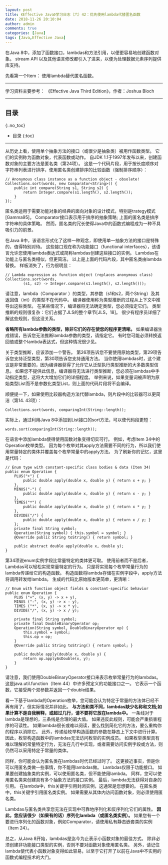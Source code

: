 ```yaml
---
layout: post
title: 《Effective Java》学习日志（六）42：优先使用lambda代替匿名函数
date: 2018-11-26 20:10:04
author: admin
comments: true
categories: [Java]
tags: [Java,Effective Java]
---
```


在Java 8中，添加了函数接口，lambdas和方法引用，以便更容易地创建函数对象。 
stream API 以及其他语言修改都引入了进来，以便为处理数据元素序列提供库支持。 

先看第一个Item： 使用lambda替代匿名函数。

<!-- more -->

---

学习资料主要参考： 《Effective Java Third Edition》，作者：Joshua Bloch

---

## 目录
{:.no_toc}

* 目录
{:toc}

---

从历史上看，使用单个抽象方法的接口（或很少是抽象类）被用作函数类型。 
它们的实例称为函数对象，代表函数或动作。 
自JDK 1.1于1997年发布以来，创建函数对象的主要方法是匿名类（第24项）。 
这是一个代码片段，用于按长度顺序对字符串列表进行排序，使用匿名类创建排序的比较函数（强制排序顺序）：

    // Anonymous class instance as a function object - obsolete!
    Collections.sort(words, new Comparator<String>() {
        public int compare(String s1, String s2) {
            return Integer.compare(s1.length(), s2.length());
        }
    });

匿名类适用于需要功能对象的经典的面向对象的设计模式，特别是trategy模式[Gamma95]。 
Comparator接口表示用于排序的抽象策略; 上面的匿名类是排序字符串的具体策略。 
然而，匿名类的冗长使得Java中的函数式编程成为一种不具吸引力的前景。

在Java 8中，该语言形式化了这样一种观念，即使用单一抽象方法的接口是特殊的，值得特别对待。 
这些接口现在称为功能接口（functional interfaces），该语言允许您使用lambda表达式或简称lambdas创建这些接口的实例。 
Lambdas在功能上与匿名类相似，但更简洁。 
以上是上面的代码片段，其中匿名类由lambda替换。 样板消失了，行为很明显：

    // Lambda expression as function object (replaces anonymous class)
    Collections.sort(words,
            (s1, s2) -> Integer.compare(s1.length(), s2.length()));

请注意，lambda（Comparator <String>）的类型，其参数（s1和s2，两个String）及其返回值（int）的类型不在代码中。 
编译器使用称为类型推断的过程从上下文中推导出这些类型。 
在某些情况下，编译器将无法确定类型，您必须指定它们。 
类型推断的规则很复杂：它们占据了JLS的整个章节[JLS，18]。 
很少有程序员详细了解这些规则，但这没关系。 

**省略所有lambda参数的类型，除非它们的存在使您的程序更清晰。** 
如果编译器生成错误，告诉您无法推断lambda参数的类型，请指定它。 
有时您可能必须转换返回值或整个lambda表达式，但这种情况很少见。

关于类型推断，应该添加一个警告。 
第26项告诉您不要使用原始类型，第29项告诉您支持泛型类型，第30项告诉您支持通用方法。 
当你使用lambdas时，这个建议是非常重要的，因为编译器获得了允许它从泛型执行类型推断的大多数类型信息。 
如果您不提供此信息，编译器将无法进行类型推断，您必须在lambdas中手动指定类型，这将大大增加它们的详细程度。 
举例来说，如果变量词被声明为原始类型List而不是参数化类型List<String>，则上面的代码片段将不会编译。

顺便提一下，如果使用比较器构造方法代替lambda，则片段中的比较器可以更简洁（第14. 43项）：

    Collections.sort(words, comparingInt(String::length));

实际上，通过利用Java 8中添加到List接口的sort方法，可以使代码段更短：

    words.sort(comparingInt(String::length));

在语言中添加lambda使得使用函数对象变得切实可行。 
例如，考虑Item 34中的Operation枚举类型。
因为每个枚举对其apply方法需要不同的行为，所以我们使用常量特定的类体并覆盖每个枚举常量中的apply方法。 
为了刷新你的记忆，这里是代码：

    // Enum type with constant-specific class bodies & data (Item 34)
    public enum Operation {
        PLUS("+") {
            public double apply(double x, double y) { return x + y; }
        },
        MINUS("-") {
            public double apply(double x, double y) { return x - y; }
        },
        TIMES("*") {
            public double apply(double x, double y) { return x * y; }
        },
        DIVIDE("/") {
            public double apply(double x, double y) { return x / y; }
        };
        private final String symbol;
        Operation(String symbol) { this.symbol = symbol; }
        @Override public String toString() { return symbol; }
        
        public abstract double apply(double x, double y);
    }

第34项说enum实例字段比常量特定的类体更可取。 
使用前者而不是后者，Lambdas可以轻松实现常量特定的行为。 
只是将实现每个枚举常量行为的lambda传递给它的构造函数。 
构造函数将lambda存储在实例字段中，apply方法将调用转发给lambda。 
生成的代码比原始版本更简单，更清晰：

    // Enum with function object fields & constant-specific behavior
    public enum Operation {
        PLUS ("+", (x, y) -> x + y),
        MINUS ("-", (x, y) -> x - y),
        TIMES ("*", (x, y) -> x * y),
        DIVIDE("/", (x, y) -> x / y);
        
        private final String symbol;
        private final DoubleBinaryOperator op;
        Operation(String symbol, DoubleBinaryOperator op) {
            this.symbol = symbol;
            this.op = op;
        }
        @Override public String toString() { return symbol; }
        
        public double apply(double x, double y) {
            return op.applyAsDouble(x, y);
        }
    }

请注意，我们使用DoubleBinaryOperator接口来表示枚举常量行为的lambdas。
这是java.util.function（Item 44）中许多预定义的功能接口之一。
它表示一个函数，它接受两个双参数并返回一个double结果。

看一下基于lambda的Operation枚举，您可能会认为特定于常量的方法体已经不再有用了，但实际情况并非如此。
**与方法和类不同，lambdas缺少名称和文档;如果计算不是自我解释，或超过几行，请不要将它放在lambda中。**
一条线对于lambda是理想的，三条线是合理的最大值。
如果违反此规则，可能会严重损害程序的可读性。
如果lambda很长或难以阅读，要么找到简化它的方法，要么重构你的程序以消除它。
此外，传递给枚举构造函数的参数在静态上下文中进行计算。
因此，枚举构造函数中的lambdas无法访问枚举的实例成员。
如果枚举类型具有难以理解的常量特定行为，无法在几行中实现，或者需要访问实例字段或方法，则仍然可以采用特定于常量的类体。

同样，你可能会认为匿名类在lambdas时代已经过时了。
这更接近事实，但是你可以用匿名类做一些事情，你不能用lambdas做。 
Lambdas仅限于功能接口。
如果要创建抽象类的实例，可以使用匿名类，但不能使用lambda。
同样，您可以使用匿名类来创建具有多个抽象方法的接口实例。
最后，lambda无法获得对自身的引用。
在lambda中，this关键字引用封闭实例，这通常是您想要的。
在匿名类中，this关键字引用匿名类实例。
如果需要从其体内访问函数对象，则必须使用匿名类。 

Lambdas与匿名类共享您无法在实现中可靠地序列化和反序列化它们的属性。
**因此，您应该很少（如果有的话）序列化lambda（或匿名类实例）。**
如果您有一个要进行序列化的函数对象，例如Comparator，请使用私有静态嵌套类的实例（Item 24）。

总之，从Java 8开始，lambdas是迄今为止表示小函数对象的最佳方式。
除非必须创建非功能接口类型的实例，否则不要对函数对象使用匿名类。
另外，请记住lambda使代表小函数对象变得如此容易，以至于它打开了以前在Java中不实用的函数式编程技术的大门。










